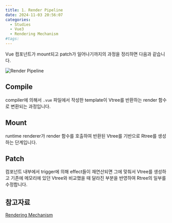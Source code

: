 ```yaml
---
title: 1. Render Pipeline
date: 2024-11-03 20:56:07
categories:
  - Studies
  - Vue3
  - Rendering Mechanism
#tags:
---
```

Vue 컴포넌트가 mount되고 patch가 일어나기까지의 과정을 정리하면 다음과 같습니다.

![Render Pipeline](/images/render_pipeline.png)

## Compile

compiler에 의해서 `.vue` 파일에서 작성한 template이 Vtree를 반환하는 render 함수로 변환되는 과정입니다.

## Mount

runtime renderer가 render 함수를 호출하여 반환된 Vtree를 기반으로 Rtree를 생성하는 단계입니다.

## Patch

컴포넌트 내부에서 trigger에 의해 effect들이 재연산되면 그에 맞춰서 Vtree를 생성하고 기존에 메모리에 있던 Vtree와 비교했을 때 달라진 부분을 반영하여 Rtree의 일부를 수정합니다.

## 참고자료

[Rendering Mechanism](https://vuejs.org/guide/extras/rendering-mechanism.html#virtual-dom)